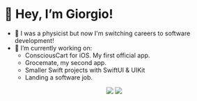 # 👋 Hey, I’m Giorgio!
- 👀 I was a physicist but now I'm switching careers to software development!
- 🔭 I’m currently working on:
	- ConsciousCart for iOS. My first official app.
 	- Grocemate, my second app.
	- Smaller Swift projects with SwiftUI & UIKit
	- Landing a software job.


<p align="center">
<a target="_blank" href="https://www.linkedin.com/in/glat1957/"><img src="https://img.shields.io/badge/-LinkedIn-0077B5?style=for-the-badge&logo=Linkedin&logoColor=white"></img></a>
<a target="_blank" href="https://www.twitter.com/giorgio_latour/"><img src="https://img.shields.io/badge/-Twitter-0077B5?style=for-the-badge&logo=Twitter&logoColor=white"></img></a>
</p>
<!---
achi113s/achi113s is a ✨ special ✨ repository because its `README.md` (this file) appears on your GitHub profile.
You can click the Preview link to take a look at your changes.
--->

